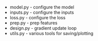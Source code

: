 - model.py  - configure the model
- inputs.py - configure the inputs
- loss.py   - configure the loss
- prep.py   - prep features
- design.py - gradient update loop
- utils.py  - various tools for saving/plotting
